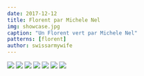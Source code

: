 ```yaml
---
date: 2017-12-12
title: Florent par Michele Nel
img: showcase.jpg
caption: "Un Florent vert par Michele Nel"
patterns: [florent]
author: swissarmywife
---
```


![](/img/showcase/florent-by-michele/24.jpg)
![](/img/showcase/florent-by-michele/25.jpg)
![](/img/showcase/florent-by-michele/27.jpg)
![](/img/showcase/florent-by-michele/31.jpg)
![](/img/showcase/florent-by-michele/38.jpg)
![](/img/showcase/florent-by-michele/43.jpg)
![](/img/showcase/florent-by-michele/46.jpg)
